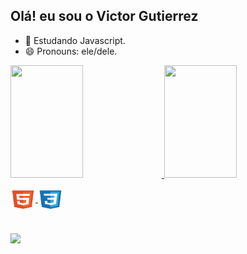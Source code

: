 ## Olá! eu sou o Victor Gutierrez 


- 🌱 Estudando Javascript.
- 😄 Pronouns: ele/dele.

<div>
<a href="https://github.com/Victor-Manuel-Gutierrez">
  <img height="180em" img width="48%" src="https://github-readme-stats.vercel.app/api?username=Victor-Manuel-Gutierrez&show_icons=true&theme=omni&include_all_commits=true&count_private=true"/>
  <img height="180em" img width="48%" src="https://github-readme-stats.vercel.app/api/top-langs/?username=Victor-Manuel-Gutierrez&layout=compact&langs_count=7&theme=omni"/>
</div>


</div>
<div style="display: inline_block"><br>
  <img align="center" alt="Victor-HTML" height="30" width="40" src="https://raw.githubusercontent.com/devicons/devicon/master/icons/html5/html5-original.svg">
  <img align="center" alt="Victor-CSS" height="30" width="40" src="https://raw.githubusercontent.com/devicons/devicon/master/icons/css3/css3-original.svg">
</div>

#

<div> 
  <a href = "mailto:victorgutierrezys@gmail.com"><img src="https://img.shields.io/badge/-Gmail-%23333?style=for-the-badge&logo=gmail&logoColor=white" target="_blank"></a>
</div>
 
